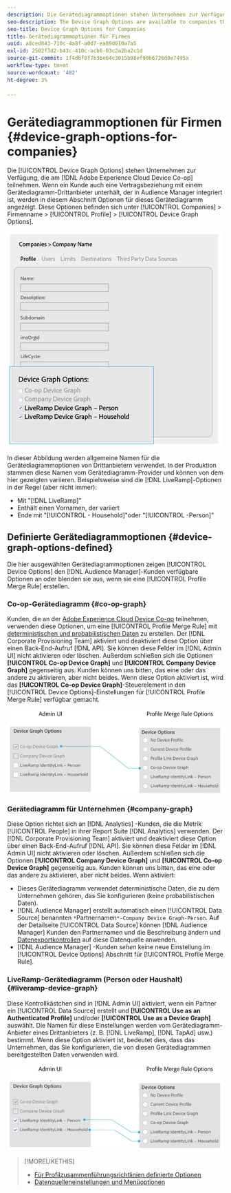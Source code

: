 ```yaml
---
description: Die Gerätediagrammoptionen stehen Unternehmen zur Verfügung, die an der Adobe Experience Cloud-Gerätekooperation teilnehmen. Wenn ein Kunde auch eine Vertragsbeziehung mit einem Gerätediagramm-Drittanbieter unterhält, der in Audience Manager integriert ist, werden in diesem Abschnitt Optionen für dieses Gerätediagramm angezeigt. Diese Optionen finden Sie unter Unternehmen > Firmenname > Profil > Gerätediagrammoptionen.
seo-description: The Device Graph Options are available to companies that participate in the Adobe Experience Cloud Device Co-op. If a customer also has a contractual relationship with a third-party device graph provider that is integrated with Audience Manager, this section will show options for that device graph. These options are located in Companies > company name > Profile > Device Graph Options.
seo-title: Device Graph Options for Companies
title: Gerätediagrammoptionen für Firmen
uuid: a8ced843-710c-4a8f-a0d7-ea89d010a7a5
exl-id: 2502f3d2-b43c-410c-acb6-03c2a2ba2c1d
source-git-commit: 1f4dbf8f7b36e64c3015b98ef90b6726d0e7495a
workflow-type: tm+mt
source-wordcount: '482'
ht-degree: 3%

---
```


# Gerätediagrammoptionen für Firmen {#device-graph-options-for-companies}

Die [!UICONTROL Device Graph Options] stehen Unternehmen zur Verfügung, die am [!DNL Adobe Experience Cloud Device Co-op] teilnehmen. Wenn ein Kunde auch eine Vertragsbeziehung mit einem Gerätediagramm-Drittanbieter unterhält, der in Audience Manager integriert ist, werden in diesem Abschnitt Optionen für dieses Gerätediagramm angezeigt. Diese Optionen befinden sich unter [!UICONTROL Companies] > Firmenname > [!UICONTROL Profile] > [!UICONTROL Device Graph Options].

![](assets/adminUIdataSource.png)

In dieser Abbildung werden allgemeine Namen für die Gerätediagrammoptionen von Drittanbietern verwendet. In der Produktion stammen diese Namen vom Gerätediagramm-Provider und können von dem hier gezeigten variieren. Beispielsweise sind die [!DNL LiveRamp]-Optionen in der Regel (aber nicht immer):

* Mit &quot;[!DNL LiveRamp]&quot;
* Enthält einen Vornamen, der variiert
* Ende mit &quot;[!UICONTROL - Household]&quot;oder &quot;[!UICONTROL -Person]&quot;

## Definierte Gerätediagrammoptionen {#device-graph-options-defined}

Die hier ausgewählten Gerätediagrammoptionen zeigen [!UICONTROL Device Options] den [!DNL Audience Manager]-Kunden verfügbare Optionen an oder blenden sie aus, wenn sie eine [!UICONTROL Profile Merge Rule] erstellen.

### Co-op-Gerätediagramm {#co-op-graph}

Kunden, die an der [Adobe Experience Cloud Device Co-op](https://experienceleague.adobe.com/docs/device-co-op/using/about/overview.html?lang=en) teilnehmen, verwenden diese Optionen, um eine [!UICONTROL Profile Merge Rule] mit [deterministischen und probabilistischen Daten](https://experienceleague.adobe.com/docs/device-co-op/using/device-graph/links.html?lang=en) zu erstellen. Der [!DNL Corporate Provisioning Team] aktiviert und deaktiviert diese Option über einen Back-End-Aufruf [!DNL API]. Sie können diese Felder im [!DNL Admin UI] nicht aktivieren oder löschen. Außerdem schließen sich die Optionen **[!UICONTROL Co-op Device Graph]** und **[!UICONTROL Company Device Graph]** gegenseitig aus. Kunden können uns bitten, das eine oder das andere zu aktivieren, aber nicht beides. Wenn diese Option aktiviert ist, wird das **[!UICONTROL Co-op Device Graph]**-Steuerelement in den [!UICONTROL Device Options]-Einstellungen für [!UICONTROL Profile Merge Rule] verfügbar gemacht.

![](assets/adminUI1.png)

### Gerätediagramm für Unternehmen {#company-graph}

Diese Option richtet sich an [!DNL Analytics] -Kunden, die die Metrik [!UICONTROL People] in ihrer Report Suite [!DNL Analytics] verwenden. Der [!DNL Corporate Provisioning Team] aktiviert und deaktiviert diese Option über einen Back-End-Aufruf [!DNL API]. Sie können diese Felder im [!DNL Admin UI] nicht aktivieren oder löschen. Außerdem schließen sich die Optionen **[!UICONTROL Company Device Graph]** und **[!UICONTROL Co-op Device Graph]** gegenseitig aus. Kunden können uns bitten, das eine oder das andere zu aktivieren, aber nicht beides. Wenn aktiviert:

* Dieses Gerätediagramm verwendet deterministische Daten, die zu dem Unternehmen gehören, das Sie konfigurieren (keine probabilistischen Daten).
* [!DNL Audience Manager] erstellt automatisch einen  [!UICONTROL Data Source] benannten  `*`Partnernamen`*-Company Device Graph-Person`. Auf der Detailseite [!UICONTROL Data Source] können [!DNL Audience Manager] Kunden den Partnernamen und die Beschreibung ändern und [Datenexportkontrollen](https://experienceleague.adobe.com/docs/device-co-op/using/device-graph/links.html?lang=en) auf diese Datenquelle anwenden.
* [!DNL Audience Manager] -Kunden  *sehen* keine neue Einstellung im  [!UICONTROL Device Options] Abschnitt für  [!UICONTROL Profile Merge Rule].

### LiveRamp-Gerätediagramm (Person oder Haushalt) {#liveramp-device-graph}

Diese Kontrollkästchen sind in [!DNL Admin UI] aktiviert, wenn ein Partner ein [!UICONTROL Data Source] erstellt und **[!UICONTROL Use as an Authenticated Profile]** und/oder **[!UICONTROL Use as a Device Graph]** auswählt. Die Namen für diese Einstellungen werden vom Gerätediagramm-Anbieter eines Drittanbieters (z. B. [!DNL LiveRamp], [!DNL TapAd] usw.) bestimmt. Wenn diese Option aktiviert ist, bedeutet dies, dass das Unternehmen, das Sie konfigurieren, die von diesen Gerätediagrammen bereitgestellten Daten verwenden wird.

![](assets/adminUI2.png)

>[!MORELIKETHIS]
>
>* [Für Profilzusammenführungsrichtlinien definierte Optionen](https://experienceleague.adobe.com/docs/audience-manager/user-guide/features/profile-merge-rules/merge-rule-definitions.html?lang=en)
>* [Datenquelleneinstellungen und Menüoptionen](https://experienceleague.adobe.com/docs/audience-manager/user-guide/features/data-sources/datasources-list-and-settings.html?lang=en)

